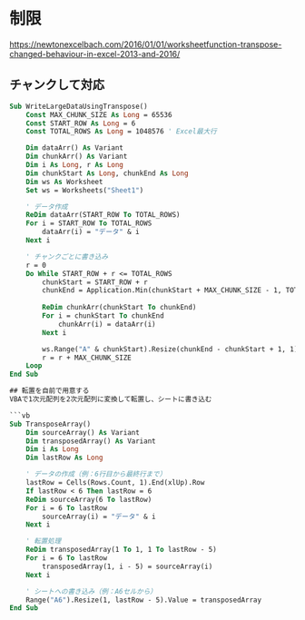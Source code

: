 # 制限

https://newtonexcelbach.com/2016/01/01/worksheetfunction-transpose-changed-behaviour-in-excel-2013-and-2016/


## チャンクして対応
```vb
Sub WriteLargeDataUsingTranspose()
    Const MAX_CHUNK_SIZE As Long = 65536
    Const START_ROW As Long = 6
    Const TOTAL_ROWS As Long = 1048576 ' Excel最大行

    Dim dataArr() As Variant
    Dim chunkArr() As Variant
    Dim i As Long, r As Long
    Dim chunkStart As Long, chunkEnd As Long
    Dim ws As Worksheet
    Set ws = Worksheets("Sheet1")

    ' データ作成
    ReDim dataArr(START_ROW To TOTAL_ROWS)
    For i = START_ROW To TOTAL_ROWS
        dataArr(i) = "データ" & i
    Next i

    ' チャンクごとに書き込み
    r = 0
    Do While START_ROW + r <= TOTAL_ROWS
        chunkStart = START_ROW + r
        chunkEnd = Application.Min(chunkStart + MAX_CHUNK_SIZE - 1, TOTAL_ROWS)
        
        ReDim chunkArr(chunkStart To chunkEnd)
        For i = chunkStart To chunkEnd
            chunkArr(i) = dataArr(i)
        Next i

        ws.Range("A" & chunkStart).Resize(chunkEnd - chunkStart + 1, 1).Value = Application.Transpose(chunkArr)
        r = r + MAX_CHUNK_SIZE
    Loop
End Sub

## 転置を自前で用意する
VBAで1次元配列を2次元配列に変換して転置し、シートに書き込む

```vb
Sub TransposeArray()
    Dim sourceArray() As Variant
    Dim transposedArray() As Variant
    Dim i As Long
    Dim lastRow As Long

    ' データの作成（例：6行目から最終行まで）
    lastRow = Cells(Rows.Count, 1).End(xlUp).Row
    If lastRow < 6 Then lastRow = 6
    ReDim sourceArray(6 To lastRow)
    For i = 6 To lastRow
        sourceArray(i) = "データ" & i
    Next i

    ' 転置処理
    ReDim transposedArray(1 To 1, 1 To lastRow - 5)
    For i = 6 To lastRow
        transposedArray(1, i - 5) = sourceArray(i)
    Next i

    ' シートへの書き込み（例：A6セルから）
    Range("A6").Resize(1, lastRow - 5).Value = transposedArray
End Sub
```